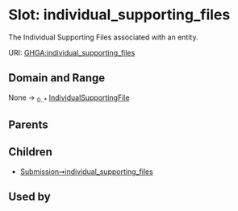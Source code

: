 
# Slot: individual_supporting_files


The Individual Supporting Files associated with an entity.

URI: [GHGA:individual_supporting_files](https://w3id.org/GHGA/individual_supporting_files)


## Domain and Range

None &#8594;  <sub>0..\*</sub> [IndividualSupportingFile](IndividualSupportingFile.md)

## Parents


## Children

 *  [Submission➞individual_supporting_files](Submission_individual_supporting_files.md)

## Used by

